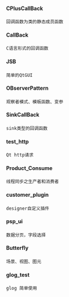#### CPlusCallBack
	回调函数为类的静态成员函数
#### CallBack
	C语言形式的回调函数
#### JSB
	简单的QtGUI
#### OBserverPattern
	观察者模式、模板函数、变参
#### SinkCallBack
	sink类型的回调函数
#### test_http
	Qt http请求
#### Product_Consume
    线程同步之生产者和消费者
#### customer_plugin
    designer自定义插件
#### psp_ui
    数据分页，字段选择
#### Butterfly
    场景、视图、图元
#### glog_test
	glog 简单使用
